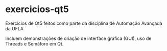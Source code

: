 # exercicios-qt5
Exercícios de Qt5 feitos como parte da disciplina de Automação Avançada da UFLA

Incluem demonstrações de criação de interface gráfica (GUI), uso de Threads e Semáforo em Qt.
